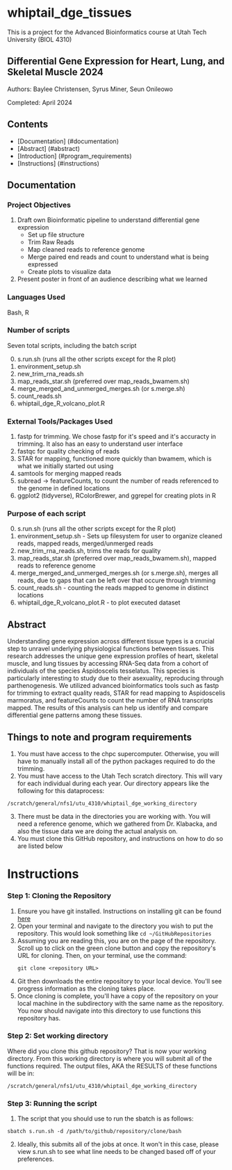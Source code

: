# whiptail_dge_tissues

This is a project for the Advanced Bioinformatics course at Utah Tech University (BIOL 4310)
## Differential Gene Expression for Heart, Lung, and Skeletal Muscle 2024
Authors: Baylee Christensen, Syrus Miner, Seun Onileowo

Completed: April 2024
## Contents
- [Documentation] (#documentation)
- [Abstract] (#abstract)
- [Introduction] (#program_requirements)
- [Instructions] (#instructions)

## Documentation
### Project Objectives

1. Draft own Bioinformatic pipeline to understand differential gene expression
    - Set up file structure
    - Trim Raw Reads
    - Map cleaned reads to reference genome
    - Merge paired end reads and count to understand what is being expressed
    - Create plots to visualize data
2. Present poster in front of an audience describing what we learned


### Languages Used

Bash, R

### Number of scripts

Seven total scripts, including the batch script

0. s.run.sh (runs all the other scripts except for the R plot)
1. environment_setup.sh
2. new_trim_rna_reads.sh
3. map_reads_star.sh (preferred over map_reads_bwamem.sh)
4. merge_merged_and_unmerged_merges.sh (or s.merge.sh)
5. count_reads.sh
6. whiptail_dge_R_volcano_plot.R


### External Tools/Packages Used
1. fastp for trimming. We chose fastp for it's speed and it's accuracty in trimming. It also has an easy to understand user interface
2. fastqc for quality checking of reads
3. STAR for mapping, functioned more quickly than bwamem, which is what we initially started out using
4. samtools for merging mapped reads
5. subread -> featureCounts, to count the number of reads referenced to the genome in defined locations
6. ggplot2 (tidyverse), RColorBrewer, and ggrepel for creating plots in R

### Purpose of each script

0. s.run.sh (runs all the other scripts except for the R plot)
1. environment_setup.sh - Sets up filesystem for user to organize cleaned reads, mapped reads, merged/unmerged reads
2. new_trim_rna_reads.sh, trims the reads for quality
3. map_reads_star.sh (preferred over map_reads_bwamem.sh), mapped reads to reference genome
4. merge_merged_and_unmerged_merges.sh (or s.merge.sh), merges all reads, due to gaps that can be left over that occure through trimming
5. count_reads.sh - counting the reads mapped to genome in distinct locations
6. whiptail_dge_R_volcano_plot.R - to plot executed dataset

## Abstract
Understanding gene expression across different tissue types is a crucial step to unravel underlying physiological functions between tissues. This research addresses the unique gene expression profiles of heart, skeletal muscle, and lung tissues by accessing RNA-Seq data from a cohort of individuals of the species Aspidoscelis tesselatus. This species is particularly interesting to study due to their asexuality, reproducing through parthenogenesis. We utilized advanced bioinformatics tools such as fastp for trimming to extract quality reads, STAR for read mapping to Aspidoscelis marmoratus, and featureCounts to count the number of RNA transcripts mapped. The results of this analysis can help us identify and compare differential gene patterns among these tissues.


## Things to note and program requirements
1. You must have access to the chpc supercomputer. Otherwise, you will have to manually install all of the python packages required to do the trimming.
2. You must have access to the Utah Tech scratch directory. This will vary for each individual during each year. Our directory appears like the following for this dataprocess:
```
/scratch/general/nfs1/utu_4310/whiptail_dge_working_directory
```
3. There must be data in the directories you are working with. You will need a reference genome, which we gathered from Dr. Klabacka, and also the tissue data we are doing the actual analysis on.
4. You must clone this GitHub repository, and instructions on how to do so are listed below

# Instructions

### Step 1: Cloning the Repository
1. Ensure you have git installed. Instructions on installing git can be found
[here](https://git-scm.com/downloads)
2. Open your terminal and navigate to the directory you wish to put the
   repository. This would look something like ```cd ~/GitHubRepositories```
3. Assuming you are reading this, you are on the page of the repository. Scroll up to click on the green clone button and copy
   the repository's URL for cloning. Then, on your terminal, use the command:
   ```
   git clone <repository URL>
   ```
4. Git then downloads the entire repository to your local device.  You'll see
   progress information as the cloning takes place.
5. Once cloning is complete, you'll have a copy of the repository on your local
   machine in the subdirectory with the same name as the repository. You now
   should navigate into this directory to use functions this repository has.

### Step 2: Set working directory
Where did you clone this github repository? That is now your working directory. From this working directory is where you will submit all of the functions required. The output files, AKA the RESULTS of these functions will be in:
```
/scratch/general/nfs1/utu_4310/whiptail_dge_working_directory
```
### Step 3: Running the script
1. The script that you should use to run the sbatch is as follows:
```
sbatch s.run.sh -d /path/to/github/repository/clone/bash
```
2. Ideally, this submits all of the jobs at once. It won't in this case, please view s.run.sh to see what line needs to be changed based off of your preferences.

